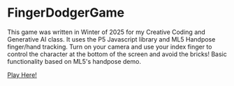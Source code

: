 # FingerDodgerGame

This game was written in Winter of 2025 for my Creative Coding and Generative AI class. It uses the P5 Javascript library and ML5 Handpose finger/hand tracking. Turn on your camera and use your index finger to control the character at the bottom of the screen and avoid the bricks! Basic functionality based on ML5's handpose demo.

[Play Here!](https://giselen523.github.io/FingerDodgerGame)
